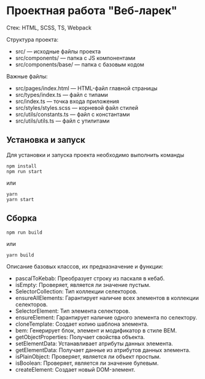 # Проектная работа "Веб-ларек"

Стек: HTML, SCSS, TS, Webpack

Структура проекта:
- src/ — исходные файлы проекта
- src/components/ — папка с JS компонентами
- src/components/base/ — папка с базовым кодом

Важные файлы:
- src/pages/index.html — HTML-файл главной страницы
- src/types/index.ts — файл с типами
- src/index.ts — точка входа приложения
- src/styles/styles.scss — корневой файл стилей
- src/utils/constants.ts — файл с константами
- src/utils/utils.ts — файл с утилитами

## Установка и запуск
Для установки и запуска проекта необходимо выполнить команды

```
npm install
npm run start
```

или

```
yarn
yarn start
```
## Сборка

```
npm run build
```

или

```
yarn build
```
Описание базовых классов, их предназначение и функции:
* pascalToKebab: Преобразует строку из паскаля в кебаб.
* isEmpty: Проверяет, является ли значение пустым.
* SelectorCollection: Тип коллекции селекторов.
* ensureAllElements: Гарантирует наличие всех элементов в коллекции селекторов.
* SelectorElement: Тип элемента селекторов.
* ensureElement: Гарантирует наличие одного элемента по селектору.
* cloneTemplate: Создает копию шаблона элемента.
* bem: Генерирует блок, элемент и модификатор в стиле BEM.
* getObjectProperties: Получает свойства объекта.
* setElementData: Устанавливает атрибуты данных элемента.
* getElementData: Получает данные из атрибутов данных элемента.
* isPlainObject: Проверяет, является ли объект простым.
* isBoolean: Проверяет, является ли значение булевым.
* createElement: Создает новый DOM-элемент.
